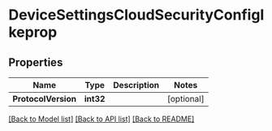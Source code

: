 # DeviceSettingsCloudSecurityConfigIkeprop

## Properties

Name | Type | Description | Notes
------------ | ------------- | ------------- | -------------
**ProtocolVersion** | **int32** |  | [optional] 

[[Back to Model list]](../README.md#documentation-for-models) [[Back to API list]](../README.md#documentation-for-api-endpoints) [[Back to README]](../README.md)


